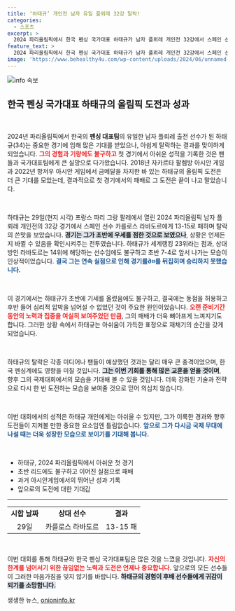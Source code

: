 ```yaml
---
title: ‘하태규’ 개인전 남자 유일 플뢰레 32강 탈락!
categories:
  - 스포츠
excerpt: >
  2024 파리올림픽에서 한국 펜싱 국가대표 하태규가 남자 플뢰레 개인전 32강에서 스페인 선수에게 아쉽게 패하고 탈락했다. 첫 올림픽 도전의 꿈이 무너진 순간, 그의 눈물은 많은 이들의 가슴을 아프게 했다.
feature_text: >
  2024 파리올림픽에서 한국 펜싱 국가대표 하태규가 남자 플뢰레 개인전 32강에서 스페인 선수에게 아쉽게 패하고 탈락했다. 첫 올림픽 도전의 꿈이 무너진 순간, 그의 눈물은 많은 이들의 가슴을 아프게 했다.
image: 'https://www.behealthy4u.com/wp-content/uploads/2024/06/unnamed-file.png'
---
```


<p><img src="https://www.behealthy4u.com/wp-content/uploads/2024/06/unnamed-file.png" alt="info 속보" /></p>

<h2 data-ke-size="size26">한국 펜싱 국가대표 하태규의 올림픽 도전과 성과</h2>

<p data-ke-size="size16">&nbsp;</p>

<p>2024년 파리올림픽에서 한국의 <b>펜싱 대표팀</b>의 유일한 남자 플뢰레 출전 선수가 된 하태규(34)는 중요한 경기에 임해 많은 기대를 받았으나, 아쉽게 탈락하는 결과를 맞이하게 되었습니다. <b><span style="color: #ee2323;">그의 경험과 기량에도 불구하고</span></b> 첫 경기에서 아쉬운 성적을 기록한 것은 팬들과 국가대표팀에게 큰 실망으로 다가왔습니다. 2018년 자카르타 팔렘방 아시안 게임과 2022년 항저우 아시안 게임에서 금메달을 차지한 바 있는 하태규의 올림픽 도전은 더 큰 기대를 모았는데, 결과적으로 첫 경기에서의 패배로 그 도전은 끝이 나고 말았습니다.</p>

<p data-ke-size="size16">&nbsp;</p>

<p>하태규는 29일(현지 시각) 프랑스 파리 그랑 팔레에서 열린 2024 파리올림픽 남자 플뢰레 개인전의 32강 경기에서 스페인 선수 카를로스 라바도르에게 13-15로 패하며 탈락의 쓴맛을 보았습니다. <b><span style="background-color: #21538527;">경기는 그가 초반에 우세를 점한 것으로 보였으나</span></b>, 상황은 언제든지 바뀔 수 있음을 확인시켜주는 전투였습니다. 하태규가 세계랭킹 23위라는 점과, 상대방인 라바도르는 14위에 해당하는 선수임에도 불구하고 초반 7-4로 앞서 나가는 모습이 인상적이었습니다. <b><span style="color: #1a5490;">결국 그는 연속 실점으로 인해 경기를∂⌗를 뒤집히며 승리하지 못했습니다.</span></b></p>

<p data-ke-size="size16">&nbsp;</p>

<p>이 경기에서는 하태규가 초반에 기세를 올렸음에도 불구하고, 결국에는 동점을 허용하고 후반 들어 심리적 압박을 넘어설 수 없었던 것이 주요한 원인이었습니다. <b><span style="color: #ee2323;">오랜 준비기간 동안의 노력과 집중을 여실히 보여주었던 만큼</span></b>, 그의 패배가 더욱 뼈아프게 느껴지기도 합니다. 그러한 상황 속에서 하태규는 아쉬움이 가득한 표정으로 재채기의 순간을 갖게 되었습니다.</p>

<p data-ke-size="size16">&nbsp;</p>

<p>하태규의 탈락은 각종 미디어나 팬들이 예상했던 것과는 달리 매우 큰 충격이었으며, 한국 펜싱계에도 영향을 미칠 것입니다. <b><span style="background-color: #21538527;">그는 이번 기회를 통해 많은 교훈을 얻을 것이며</span></b>, 향후 그의 국제대회에서의 모습을 기대해 볼 수 있을 것입니다. 더욱 강화된 기술과 전략으로 다시 한 번 도전하는 모습을 보여줄 것으로 믿어 의심치 않습니다.</p>

<p data-ke-size="size16">&nbsp;</p>

<p>이번 대회에서의 성적은 하태규 개인에게는 아쉬울 수 있지만, 그가 이룩한 경과와 향후 도전들이 지켜볼 만한 중요한 요소임엔 틀림없습니다. <b><span style="color: #1a5490;">앞으로 그가 다시금 국제 무대에 나설 때는 더욱 성장한 모습으로 보이기를 기대해 봅니다.</span></b></p>

<p data-ke-size="size16">&nbsp;</p> 

<ul>
<li>하태규, 2024 파리올림픽에서 아쉬운 첫 경기</li>
<li>초반 리드에도 불구하고 이어진 실점으로 패배</li>
<li>과거 아시안게임에서의 뛰어난 성과 기록</li>
<li>앞으로의 도전에 대한 기대감</li>
</ul>

<hr>

<table style="width:100%; border-collapse:collapse;">
<tr>
<td style="text-align: center; height: 17px;"><b>시합 날짜</b></td>
<td style="text-align: center; height: 17px;"><b>상대 선수</b></td>
<td style="text-align: center; height: 17px;"><b>결과</b></td>
</tr>
<tr>
<td style="text-align: center; height: 17px;">29일</td>
<td style="text-align: center; height: 17px;">카를로스 라바도르</td>
<td style="text-align: center; height: 17px;">13-15 패</td>
</tr>
</table>

<p data-ke-size="size16">&nbsp;</p> 

<p>이번 대회를 통해 하태규와 한국 펜싱 국가대표팀은 많은 것을 느꼈을 것입니다. <b><span style="color: #ee2323;">자신의 한계를 넘어서기 위한 끊임없는 노력과 도전은 언제나 중요합니다.</span></b> 앞으로의 모든 선수들이 그러한 마음가짐을 잊지 않기를 바랍니다. <b><span style="background-color: #21538527;">하태규의 경험이 후배 선수들에게 귀감이 되기를 소망합니다.</span></b></p>
생생한 뉴스, <a href="https://onioninfo.kr" rel="dofollow">onioninfo.kr</a>


